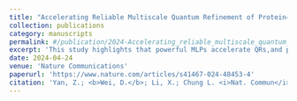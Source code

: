 ```yaml
---
title: "Accelerating Reliable Multiscale Quantum Refinement of Protein–drug Systems Enabled by Machine Learning"
collection: publications
category: manuscripts
permalink: #/publication/2024-Accelerating_reliable_multiscale_quantum_refinement-1
excerpt: 'This study highlights that powerful MLPs accelerate QRs,and provide more atomistic insights into drug development.'
date: 2024-04-24
venue: 'Nature Communications'
paperurl: 'https://www.nature.com/articles/s41467-024-48453-4'
citation: 'Yan, Z.; <b>Wei, D.</b>; Li, X.; Chung L. <i>Nat. Commun</i>. <b>2024</b>, <i>15</i>, 4181.'
---
```


